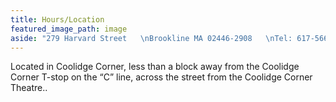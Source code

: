 ```yaml
---
title: Hours/Location
featured_image_path: image
aside: "279 Harvard Street   \nBrookline MA 02446-2908   \nTel: 617-566-6660   \nFax: 617-734-9125  \n\nOpen 7 days a week  \nMonday - Thursday 8:30am - 10pm   \nFriday 8:30am - 11pm   \nSaturday 9am - 11pm  \nSunday 9am - 9pm"
---
```


Located in Coolidge Corner, less than a block away from the Coolidge Corner T-stop on the “C” line, across the street from the Coolidge Corner Theatre..